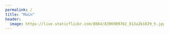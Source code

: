 ```yaml
---
permalink: /
title: "Main"
header:
  image: https://live.staticflickr.com/8084/8396909762_813a2b1829_h.jpg
---
```

